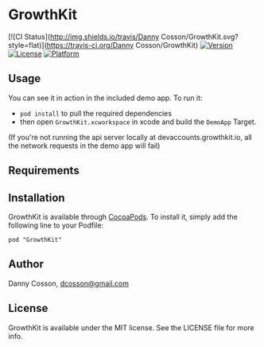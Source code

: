 # GrowthKit

[![CI Status](http://img.shields.io/travis/Danny Cosson/GrowthKit.svg?style=flat)](https://travis-ci.org/Danny Cosson/GrowthKit)
[![Version](https://img.shields.io/cocoapods/v/GrowthKit.svg?style=flat)](http://cocoadocs.org/docsets/GrowthKit)
[![License](https://img.shields.io/cocoapods/l/GrowthKit.svg?style=flat)](http://cocoadocs.org/docsets/GrowthKit)
[![Platform](https://img.shields.io/cocoapods/p/GrowthKit.svg?style=flat)](http://cocoadocs.org/docsets/GrowthKit)

## Usage

You can see it in action in the included demo app. To run it:
 - `pod install` to pull the required dependencies
 - then open `GrowthKit.xcworkspace` in xcode and build the `DemoApp` Target.

(If you're not running the api server locally at devaccounts.growthkit.io, all the network requests in the demo app will fail)

## Requirements

## Installation

GrowthKit is available through [CocoaPods](http://cocoapods.org). To install
it, simply add the following line to your Podfile:

    pod "GrowthKit"

## Author

Danny Cosson, dcosson@gmail.com

## License

GrowthKit is available under the MIT license. See the LICENSE file for more info.

